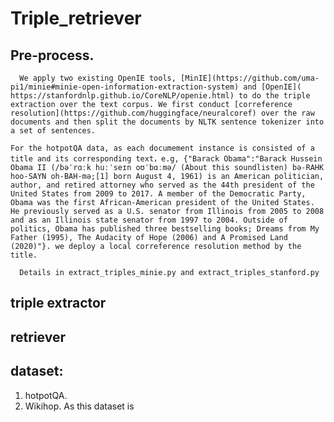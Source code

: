 # Triple_retriever

## Pre-process. 
  
      We apply two existing OpenIE tools, [MinIE](https://github.com/uma-pi1/minie#minie-open-information-extraction-system) and [OpenIE]( https://stanfordnlp.github.io/CoreNLP/openie.html) to do the triple extraction over the text corpus. We first conduct [correference resolution](https://github.com/huggingface/neuralcoref) over the raw documents and then split the documents by NLTK sentence tokenizer into a set of sentences.
   
    For the hotpotQA data, as each documement instance is consisted of a title and its corresponding text，e.g, {"Barack Obama":"Barack Hussein Obama II (/bəˈrɑːk huːˈseɪn oʊˈbɑːmə/ (About this soundlisten) bə-RAHK hoo-SAYN oh-BAH-mə;[1] born August 4, 1961) is an American politician, author, and retired attorney who served as the 44th president of the United States from 2009 to 2017. A member of the Democratic Party, Obama was the first African-American president of the United States. He previously served as a U.S. senator from Illinois from 2005 to 2008 and as an Illinois state senator from 1997 to 2004. Outside of politics, Obama has published three bestselling books; Dreams from My Father (1995), The Audacity of Hope (2006) and A Promised Land (2020)"}. we deploy a local correference resolution method by the title.
      
      Details in extract_triples_minie.py and extract_triples_stanford.py

## triple extractor

## retriever


## dataset:
1. hotpotQA.
2. Wikihop.
   As this dataset is 

